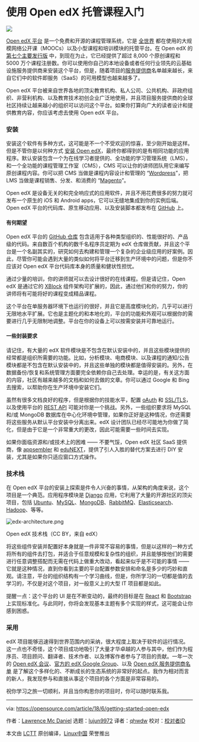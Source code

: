 使用 Open edX 托管课程入门
======

![](https://opensource.com/sites/default/files/styles/image-full-size/public/lead-images/rh_003588_01_rd3os.combacktoschoolseriesgen_rh_032x_0.png?itok=cApG9aB4)

[Open edX 平台][2] 是一个免费和开源的课程管理系统，它是 [全世界][3] 都在使用的大规模网络公开课（MOOCs）以及小型课程和培训模块的托管平台。在 Open edX 的 [第七个主要发行版][1] 中，到现在为止，它已经提供了超过 8,000 个原创课程和 5000 万个课程注册数。你可以使用你自己的本地设备或者任何行业领先的云基础设施服务提供商来安装这个平台，但是，随着项目的[服务提供商][4]名单越来越长，来自它们中的软件即服务（SaaS）的可用模型也越来越多了。

Open edX 平台被来自世界各地的顶尖教育机构、私人公司、公共机构、非政府组织、非营利机构、以及教育技术初创企业广泛地使用，并且项目服务提供商的全球社区持续让越来越小的组织可以访问这个平台。如果你打算向广大的读者设计和提供教育内容，你应该考虑去使用 Open edX 平台。

### 安装

安装这个软件有多种方式，这可能是不一个不受欢迎的惊喜，至少刚开始是这样。但是不管你是以何种方式 [安装 Open edX][5]，最终你都得到的是有相同功能的应用程序。默认安装包含一个为在线学习者提供的、全功能的学习管理系统（LMS），和一个全功能的课程管理工作室（CMS），CMS 可以让你的讲师团队用它来编写原创课程内容。你可以把 CMS 当做是课程内容设计和管理的 “[Wordpress][6]”，把 LMS 当做是课程销售、分发、和消费的 “[Magento][7]”。

Open edX 是设备无关的和完全响应式的应用软件，并且不用花费很多的努力就可发布一个原生的 iOS 和  Android apps，它可以无缝地集成到你的实例后端。Open edX 平台的代码库、原生移动应用、以及安装脚本都发布在 [GitHub][8] 上。

#### 有何期望

Open edX 平台的 [GitHub 仓库][9] 包含适用于各种类型组织的、性能很好的、产品级的代码。来自数百个机构的数千名程序员定期为 edX 仓库做贡献，并且这个平台是一个名副其实的，研究如何去构建和管理一个复杂的企业级应用的好案例。因此，尽管你可能会遇到大量的类似如何将平台迁移到生产环境中的问题，但是你不应该对 Open edX 平台代码库本身的质量和健状性担忧。

通过少量的培训，你的讲师就可以去设计很好的在线课程。但是请记住，Open edX 是通过它的 [XBlock][10] 组件架构可扩展的，因此，通过他们和你的努力，你的讲师将有可能将好的课程变成精品课程。

这个平台在单服务器环境下也运行的很好，并且它是高度模块化的，几乎可以进行无限地水平扩展。它也是主题化的和本地化的，平台的功能和外观可以根据你的需要进行几乎无限制地调整。平台在你的设备上可以按需安装并可靠地运行。

#### 一些封装要求

请记住，有大量的 edX 软件模块是不包含在默认安装中的，并且这些模块提供的经常都是组织所需要的功能。比如，分析模块、电商模块、以及课程的通知/公告模块都是不包含在默认安装中的，并且这些单独的模块都是值得安装的。另外，在数据备份/恢复和系统管理方面要完全依赖你自己去处理。幸运的是，有关这方面的内容，社区有越来越多的文档和如何去做的文章。你可以通过 Google 和 Bing 去搜索，以帮助你在生产环境中安装它们。

虽然有很多文档良好的程序，但是根据你的技能水平，配置 [oAuth][11] 和 [SSL/TLS][12]，以及使用平台的 [REST API][13] 可能对你是一个挑战。另外，一些组织要求将 MySQL 和/或 MongoDB 数据库在中心化环境中管理，如果你正好是这种情况，你还需要将这些服务从默认平台安装中分离出来。edX 设计团队已经尽可能地为你做了简化，但是由于它是一个非常重大的更改，因此可能需要一些时间去实现。

如果你面临资源和/或技术上的困难 —— 不要气馁，Open edX 社区 SaaS 提供商，像 [appsembler][14] 和 [eduNEXT][15]，提供了引人入胜的替代方案去进行 DIY 安装，尤其是如果你只适应窗口方式操作。

### 技术栈

在 Open edX 平台的安装上探索是件令人兴奋的事情，从架构的角度来说，这个项目是一个典范。应用程序模块是 [Django][16] 应用，它利用了大量的开源社区的顶尖项目，包括 [Ubuntu][17]、[MySQL][18]、[MongoDB][19]、[RabbitMQ][20]、[Elasticsearch][21]、[Hadoop][22]、等等。

![edx-architecture.png][24]

Open edX 技术栈（CC BY，来自 edX）

将这些组件安装并配置好本身就是一件非常不容易的事情，但是以这样的一种方式将所有的组件去打包，并适合于任意规模和复杂性的组织，并且能够按他们的需要进行任意调整搭配而无需在代码上做重大改动，看起来似乎是不可能的事情 —— 它就是这种情况，直到你看到主要的平台配置参数安排和命名是多少的巧妙和直观。请注意，平台的组织结构有一个学习曲线，但是，你所学习的一切都是值的去学习的，不仅是对这个项目，对一般意义上的大型 IT 项目都是如此。

提醒一点：这个平台的 UI 是在不断变动的，最终的目标是在 [React][25] 和 [Bootstrap][26] 上实现标准化。与此同时，你将会发现基本主题有多个实现的样式，这可能会让你感到困惑。

### 采用

edX 项目能够迅速得到世界范围内的采纳，很大程度上取决于软件的运行情况。这一点也不奇怪，这个项目成功地吸引了大量才华卓越的人参与其中，他们作为程序员、项目顾问、翻译者、技术作者、以及博客作者参与了项目的贡献。一年一次的 [Open edX 会议][27]、[官方的 edX Google Group][28]、以及 [Open edX 服务提供商名单][4] 是了解这个多样化的、不断成长的生态系统的非常好的起点。我作为相对而言的新人，我发现参与和直接从事这个项目的各个方面是非常容易的。

祝你学习之旅一切顺利，并且当你构思你的项目时，你可以随时联系我。

--------------------------------------------------------------------------------

via: https://opensource.com/article/18/6/getting-started-open-edx

作者：[Lawrence Mc Daniel][a]
选题：[lujun9972](https://github.com/lujun9972)
译者：[qhwdw](https://github.com/qhwdw)
校对：[校对者ID](https://github.com/校对者ID)

本文由 [LCTT](https://github.com/LCTT/TranslateProject) 原创编译，[Linux中国](https://linux.cn/) 荣誉推出

[a]:https://opensource.com/users/mcdaniel0073
[1]:https://openedx.atlassian.net/wiki/spaces/DOC/pages/11108700/Open+edX+Releases
[2]:https://open.edx.org/about-open-edx
[3]:https://www.edx.org/schools-partners
[4]:https://openedx.atlassian.net/wiki/spaces/COMM/pages/65667081/Open+edX+Service+Providers
[5]:https://openedx.atlassian.net/wiki/spaces/OpenOPS/pages/60227779/Open+edX+Installation+Options
[6]:https://wordpress.com/
[7]:https://magento.com/
[8]:https://github.com/edx
[9]:https://github.com/edx/edx-platform
[10]:https://open.edx.org/xblocks
[11]:https://oauth.net/
[12]:https://en.wikipedia.org/wiki/Transport_Layer_Security
[13]:https://en.wikipedia.org/wiki/Representational_state_transfer
[14]:https://www.appsembler.com/
[15]:https://www.edunext.co/
[16]:https://www.djangoproject.com/
[17]:https://www.ubuntu.com/
[18]:https://www.mysql.com/
[19]:https://www.mongodb.com/
[20]:https://www.rabbitmq.com/
[21]:https://www.elastic.co/
[22]:http://hadoop.apache.org/
[23]:/file/400696
[24]:https://opensource.com/sites/default/files/uploads/edx-architecture_0.png "edx-architecture.png"
[25]:%E2%80%9Chttps://reactjs.org/%E2%80%9C
[26]:%E2%80%9Chttps://getbootstrap.com/%E2%80%9C
[27]:https://con.openedx.org/
[28]:https://groups.google.com/forum/#!forum/openedx-ops
